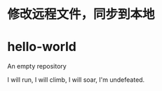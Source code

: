 # 修改远程文件，同步到本地
# hello-world
An empty repository

I will run, I will climb, I will soar, I'm undefeated.
